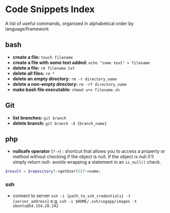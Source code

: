 # Code Snippets Index

A list of useful commands, organised in alphabetical order by language/framework

## bash

- **create a file:** `touch filename`
- **create a file with some text added:** `echo "some text" > filename`
- **delete a file:** `rm filename.txt`
- **delete all files:** `rm *`
- **delete an empty directory:** `rm -r directory_name`
- **delete a non-empty directory:** `rm -rf directory_name`
- **make bash file executable:** `chmod u+x filename.sh`

## Git

- **list branches:** `git branch`
- **delete branch:** `git branch -d {branch_name}`

## php

- **nullsafe operator** (`?->`) : shortcut that allows you to access a property or method without checking if the object is null. If the object is null it'll simply return null- avoids wrapping a statement in an `is_null()` check.

```php
$result = $repository?->getUser(5)?->name;
```

### ssh

- connect to server `ssh -i {path_to_ssh_credentials} -t {server_address}` e.g. `ssh -i $HOME/.ssh/cogapp/images -t ubuntu@54.154.28.242`
